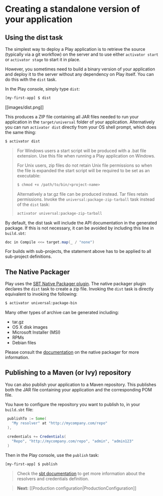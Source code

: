 <!--- Copyright (C) 2009-2013 Typesafe Inc. <http://www.typesafe.com> -->
# Creating a standalone version of your application

## Using the dist task

The simplest way to deploy a Play application is to retrieve the source (typically via a git workflow) on the server and to use either `activator start` or `activator stage` to start it in place.

However, you sometimes need to build a binary version of your application and deploy it to the server without any dependency on Play itself. You can do this with the `dist` task.

In the Play console, simply type `dist`:

```bash
[my-first-app] $ dist
```

[[images/dist.png]]

This produces a ZIP file containing all JAR files needed to run your application in the `target/universal` folder of your application. Alternatively you can run `activator dist` directly from your OS shell prompt, which does the same thing:

```bash
$ activator dist
```

> For Windows users a start script will be produced with a .bat file extension. Use this file when running a Play application on Windows.
>
> For Unix users, zip files do not retain Unix file permissions so when the file is expanded the start script will be required to be set as an executable:
>
> ```bash
> $ chmod +x /path/to/bin/<project-name>
> ```
>
> Alternatively a tar.gz file can be produced instead. Tar files retain permissions. Invoke the `universal:package-zip-tarball` task instead of the `dist` task:
>
> ```bash
> activator universal:package-zip-tarball
> ```

By default, the dist task will include the API documentation in the generated package. If this is not necessary, it can be avoided by including this line in `build.sbt`:

```scala
doc in Compile <<= target.map(_ / "none")
```
For builds with sub-projects, the statement above has to be applied to all sub-project definitions.

## The Native Packager

Play uses the [SBT Native Packager plugin](http://www.scala-sbt.org/sbt-native-packager/). The native packager plugin declares the `dist` task to create a zip file. Invoking the `dist` task is directly equivalent to invoking the following:

```bash
$ activator universal:package-bin
```

Many other types of archive can be generated including:

* tar.gz
* OS X disk images
* Microsoft Installer (MSI)
* RPMs
* Debian files

Please consult the [documentation](http://www.scala-sbt.org/sbt-native-packager) on the native packager for more information.

## Publishing to a Maven (or Ivy) repository

You can also publish your application to a Maven repository. This publishes both the JAR file containing your application and the corresponding POM file.

You have to configure the repository you want to publish to, in your `build.sbt` file:

```scala
 publishTo := Some(
   "My resolver" at "http://mycompany.com/repo"
 ),
 
 credentials += Credentials(
   "Repo", "http://mycompany.com/repo", "admin", "admin123"
 )
```

Then in the Play console, use the `publish` task:

```bash
[my-first-app] $ publish
```

> Check the [sbt documentation](http://www.scala-sbt.org/release/docs/index.html) to get more information about the resolvers and credentials definition.

> **Next:** [[Production configuration|ProductionConfiguration]]
